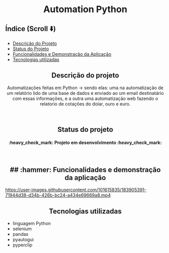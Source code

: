 
<h1 align="center"> Automation Python </h1>

## Índice (Scroll :arrow_down:)

* [Descrição do Projeto](#descrição-do-projeto)
* [Status do Projeto](#status-do-Projeto)
* [Funcionalidades e Demonstração da Aplicação](#funcionalidades-e-demonstração-da-aplicação)
* [Tecnologias utilizadas](#tecnologias-utilizadas)


<h2 align="center"> Descrição do projeto </h2>
<p align="center"> Automatizações feitas em Python -> sendo elas: uma na automatização de um relatório lido de uma base de dados e enviado ao um email destinatário com essas informações, e a outra uma automatização web fazendo o relatorio de cotações do dolar, ouro e euro. </p>

<br>

<h2 align="center"> Status do projeto </h2>

<h4 align="center"> 
    :heavy_check_mark:  Projeto em desenvolvimento :heavy_check_mark:
</h4>

<br>

<h2 align="center"> ## :hammer: Funcionalidades e demonstração da aplicação </h2>

https://user-images.githubusercontent.com/101615835/183905391-71944d38-d34b-426b-bc24-a434e69669a8.mp4

<h2 align="center"> Tecnologias utilizadas </h2>

<ul>
  <li> linguagem Python </li>
  <li> selenium </li>
  <li> pandas </li>
  <li> pyautogui </li>
  <li> pyperclip </li>
  
</ul>
